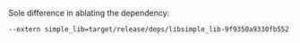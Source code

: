 Sole difference in ablating the dependency:
```sh
--extern simple_lib=target/release/deps/libsimple_lib-9f9350a9330fb552.rlib
```
